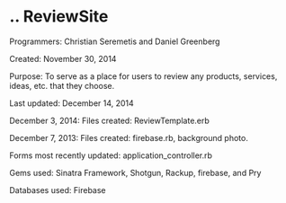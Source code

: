 ..
ReviewSite
==========

Programmers: Christian Seremetis and Daniel Greenberg

Created: November 30, 2014

Purpose: To serve as a place for users to review any products, services, ideas, etc. that they choose.

Last updated: December 14, 2014

December 3, 2014: Files created: ReviewTemplate.erb

December 7, 2013: Files created: firebase.rb, background photo.

Forms most recently updated: application_controller.rb

Gems used: Sinatra Framework, Shotgun, Rackup, firebase, and Pry

Databases used: Firebase
